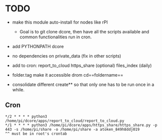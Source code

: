 
# TODO

- make this module auto-install for nodes like rPI
    - Goal is to git clone dcore, then have all the scripts available and common functionalities run in cron.

- add PYTHONPATH dcore

- no dependencies on private_data (fix in other scripts)

- add to cron:
    report_to_cloud
    https_share (optional)
    files_index (daily)

- folder.tag make it accessible drom cd==foldername==

- consolidate different create** so that only one has to be run once in a while.

## Cron

    */2 * * * * python3 /home/pi/dcore/apps/report_to_cloud/report_to_cloud.py
    */1 * * * * python3 /home/pi/dcore/apps/https_share/https_share.py -p 443 -s /home/pi/share -o /home/pi/share -a atoken_849h8ddj019
    ^^ must be in root's crontab


